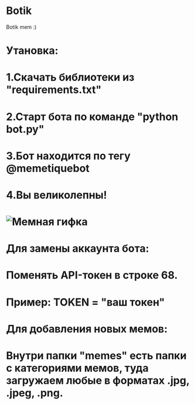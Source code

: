 # Botik
Botik mem :)

# Утановка:
# 1.Скачать библиотеки из "requirements.txt"
# 2.Старт бота по команде "python bot.py"
# 3.Бот находится по тегу @memetiquebot
# 4.Вы великолепны!
# ![Мемная гифка]([https://media.giphy.com/media/ID-гифки/giphy.gif](https://media4.giphy.com/media/v1.Y2lkPTc5MGI3NjExMWdscjJpYWp4dnRhbjhmcTJlY29ibHk4cnJ1dndycnZhM3p0MnlwaiZlcD12MV9pbnRlcm5hbF9naWZfYnlfaWQmY3Q9Zw/V1dH38rUl9yX7xU8nh/giphy.gif))

# Для замены аккаунта бота:
# Поменять API-токен в строке 68.
# Пример: TOKEN = "ваш токен" 

# Для добавления новых мемов: 
# Внутри папки "memes" есть папки с категориями мемов, туда загружаем любые в форматах .jpg, .jpeg, .png.
